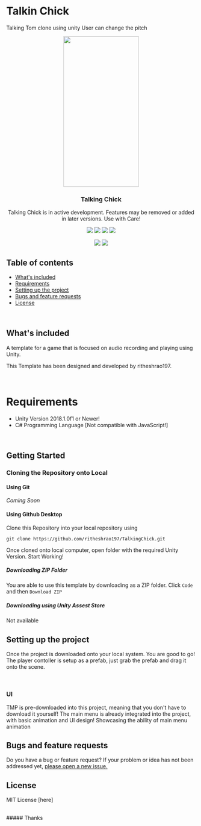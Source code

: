 
# Talkin Chick
Talking Tom clone using unity
User can change the pitch


<p align="center">
  <a href="#">
    <img src="https://user-images.githubusercontent.com/23504873/123970303-a2a6c800-d9d6-11eb-898f-88cff7b584f6.png" width="200" height="400">
  </a>
</p>

<h3 align="center">Talking Chick </h3>

<p align="center">Talking Chick is in active development. Features may be removed or added in later versions. Use with Care!</p>

<p align="center">
  <img src="https://img.shields.io/github/repo-size/ritheshrao197/TalkingChick">
  <img src="https://img.shields.io/badge/License-MIT-brightgreen">
  <img src="https://img.shields.io/github/issues/ritheshrao197/parkour-game-template">
  <img src="https://img.shields.io/github/release-date-pre/ritheshrao197/TalkingChick">
</p>
<p align="center">
  <img src="https://img.shields.io/badge/-Unity-000000?style=flat-square&logo=unity&logoColor=white" />
  <img src="https://img.shields.io/badge/-CSharp-239120?style=flat-square&logo=c-sharp&logoColor=white" />
</p>

## Table of contents
- [What's included](#whats-included)
- [Requirements](#requirements)
- [Setting up the project](#setting-up-the-project)
- [Bugs and feature requests](#bugs-and-feature-requests)
- [License](#license)

<br>

## What's included

A template for a game that is focused on audio recording and playing using Unity.

This Template has been designed and developed by ritheshrao197.


   
<br>
   
# Requirements
- Unity Version 2018.1.0f1 or Newer!
- C# Programming Language [Not compatible with JavaScript!]

<br>

## Getting Started

### **Cloning the Repository onto Local**

#### Using Git
*Coming Soon*

#### Using Github Desktop
Clone this Repository into your local repository using
```
git clone https://github.com/ritheshrao197/TalkingChick.git
```
Once cloned onto local computer, open folder with the required Unity Version. Start Working!


##### **Downloading ZIP Folder**
You are able to use this template by downloading as a ZIP folder. Click `Code` and then `Download ZIP` 

##### **Downloading using Unity Assest Store**
Not available

## Setting up the project

Once the project is downloaded onto your local system. You are good to go! The player contoller is setup as a prefab, just grab the prefab and drag it onto the scene.

<br>




### UI
TMP is pre-downloaded into this project, meaning that you don't have to download it yourself! The main menu is already integrated into the project, with basic animation and UI design! Showcasing the ability of main menu animation


## Bugs and feature requests
Do you have a bug or feature request? If your problem or idea has not been addressed yet, [please open a new issue.](https://github.com/ritheshrao197/TalkingChick/issues/new/choose)


## License
MIT License [here]

<br>
##### Thanks 
